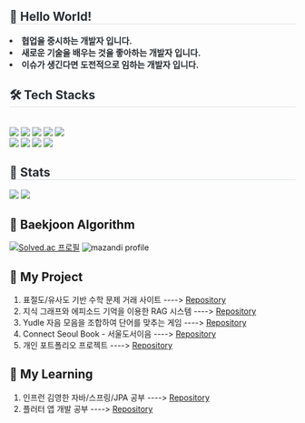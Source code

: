 <div style="text-align: left;"> 
    <h2 style="border-bottom: 1px solid #d8dee4; color: #282d33;"> 💬 Hello World! </h2>  
    <div style="font-weight: 700; font-size: 15px; text-align: left; color: #282d33;"> <li> 협업을 중시하는 개발자 입니다.</li><li> 새로운 기술을 배우는 것을 좋아하는 개발자 입니다.</li><li> 이슈가 생긴다면 도전적으로 임하는 개발자 입니다. </div> 
    </div>
    <div style="text-align: left;">
    <h2 style="border-bottom: 1px solid #d8dee4; color: #282d33;"> 🛠️ Tech Stacks </h2> <br> 
    <div style="margin: ; text-align: left;" "text-align: left;"> <img src="https://img.shields.io/badge/Amazon AWS-232F3E?style=flat&logo=Amazon AWS&logoColor=white">
          <img src="https://img.shields.io/badge/Github-181717?style=flat&logo=Github&logoColor=white">
          <img src="https://img.shields.io/badge/Java-007396?style=flat&logo=Java&logoColor=white">
          <img src="https://img.shields.io/badge/MySQL-4479A1?style=flat&logo=MySQL&logoColor=white">
          <img src="https://img.shields.io/badge/React-61DAFB?style=flat&logo=React&logoColor=white">
          <br/><img src="https://img.shields.io/badge/Redux-764ABC?style=flat&logo=Redux&logoColor=white">
          <img src="https://img.shields.io/badge/Spring Boot-6DB33F?style=flat&logo=Spring Boot&logoColor=white">
          <img src="https://img.shields.io/badge/Vercel-000000?style=flat&logo=Vercel&logoColor=white">
          <img src="https://img.shields.io/badge/Spring-6DB33F?style=flat&logo=Spring&logoColor=white">
          </div>
    </div>
<!--     <div style="text-align: left;">
    <h2 style="border-bottom: 1px solid #d8dee4; color: #282d33;"> 🧑‍💻 Contact me </h2> <br> 
    <div style="text-align: left;"> 
          </div> 
    <div style="text-align: left;"> <a href="https://hits.seeyoufarm.com"> <img src="https://hits.seeyoufarm.com/api/count/incr/badge.svg?url=https%3A%2F%2Fgithub.com%2FLSe-Yeong%2F&count_bg=%23000000&title_bg=%23000000&icon=github.svg&icon_color=%23FFFFFF&title=GitHub&edge_flat=false"/></a>
       </div>
       <a href="https://portfolio-git-main-leeseyeongs-projects.vercel.app">
    <img src="https://img.shields.io/badge/포트폴리오-바로가기-blue?style=flat" alt="Portfolio Badge"/>
    </a>
    </div> -->
    <div style="text-align: left;"> 
    <h2 style="border-bottom: 1px solid #d8dee4; color: #282d33;"> 🏅 Stats </h2> <div style="text-align: left;"> <img src="https://github-readme-stats.vercel.app/api?username=LSe-Yeong&bg_color=180,ffffff,00000000&title_color=000000&text_color=000000"
         /> <img src="https://github-readme-stats.vercel.app/api/top-langs/?username=LSe-Yeong&layout=compact&bg_color=180,ffffff,00000000&title_color=000000&text_color=000000"
           /> </div> 
    </div>

## 🌱 Baekjoon Algorithm
[![Solved.ac
프로필](http://mazassumnida.wtf/api/v2/generate_badge?boj=lyy1379)](https://solved.ac/lyy1379)
![mazandi profile](http://mazandi.herokuapp.com/api?handle=lyy1379&theme=warm)

## 👬 My Project
1. 표절도/유사도 기반 수학 문제 거래 사이트 ----> [Repository](https://github.com/ProblemTradeService/PTD)
2. 지식 그래프와 에피소드 기억을 이용한 RAG 시스템 ----> [Repository](https://github.com/IrumaeGPT/Non-Impulsive-AI)
3. Yudle 자음 모음을 조합하여 단어를 맞추는 게임 ----> [Repository](https://github.com/LSe-Yeong/Yudle)
4. Connect Seoul Book - 서울도서이음 ----> [Repository](https://github.com/UOSHackathon2024/connect_seoul_book)
5. 개인 포트폴리오 프로젝트 ----> [Repository](https://github.com/LSe-Yeong/portfolio)

## 📗 My Learning
1. 인프런 김영한 자바/스프링/JPA 공부 ----> [Repository](https://github.com/LSe-Yeong/JAVA-SPRING-lecture)
2. 플러터 앱 개발 공부 ----> [Repository](https://github.com/LSe-Yeong/FlutterStudy)
<!--
**LSe-Yeong/Lse-Yeong** is a ✨ _special_ ✨ repository because its `README.md` (this file) appears on your GitHub profile.

Here are some ideas to get you started:

- 🔭 I’m currently working on ...
- 🌱 I’m currently learning ...
- 👯 I’m looking to collaborate on ...
- 🤔 I’m looking for help with ...
- 💬 Ask me about ...
- 📫 How to reach me: ...
- 😄 Pronouns: ...
- ⚡ Fun fact: ...
-->
